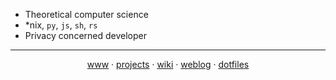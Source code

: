 - Theoretical computer science
- \*nix, `py`, `js`, `sh`, `rs`
- Privacy concerned developer

---

<p align="center">
  <a href="https://rsapkf.org">www</a> &middot; 
  <a href="https://rsapkf.org/projects/">projects</a> &middot; 
  <a href="https://wiki.rsapkf.org">wiki</a> &middot; 
  <a href="https://rsapkf.org/weblog/">weblog</a> &middot; 
  <a href="https://github.com/rsapkf/config/">dotfiles</a>
</p>
